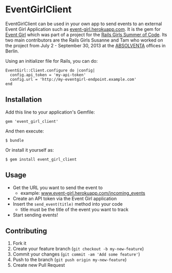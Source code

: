 # EventGirlClient

EventGirlClient can be used in your own app to send
events to an external Event Girl Application such as 
[event-girl.herokuapp.com](event-girl.herokuapp.com).
It is the gem for [Event Girl](https://github.com/Absolventa/event_girl)
which was part of a project
for the [Rails Girls Summer of Code](http://railsgirlssummerofcode.org).
Its two main contributors are the 
Rails Girls Susanne and Tam who worked on the project 
from July 2 - September 30, 2013 at the [ABSOLVENTA](http://www.absolventa.de)
offices in Berlin.

Using an initializer file for Rails, you can do:

    EventGirl::Client.configure do |config|
      config.api_token = 'my-api-token'
      config.url = 'http://my-eventgirl-endpoint.example.com'
    end

## Installation

Add this line to your application's Gemfile:

    gem 'event_girl_client'

And then execute:

    $ bundle

Or install it yourself as:

    $ gem install event_girl_client

## Usage

- Get the URL you want to send the event to 
    - example: www.event-girl.herokuapp.com/incoming_events
- Create an API token via the Event Girl application
- Insert the `send_event(title)` method into your code
    - title must be the title of the event you want to track
- Start sending events!

## Contributing

1. Fork it
2. Create your feature branch (`git checkout -b my-new-feature`)
3. Commit your changes (`git commit -am 'Add some feature'`)
4. Push to the branch (`git push origin my-new-feature`)
5. Create new Pull Request
